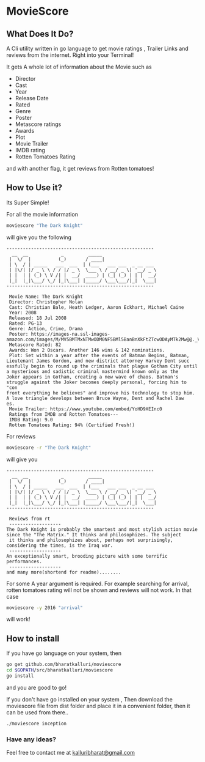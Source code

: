 # MovieScore

## What Does It Do?

A Cli utility written in go language to get movie ratings , Trailer Links and reviews from the internet. Right into your Terminal!

It gets A whole lot of information about the Movie such as
- Director
- Cast
- Year
- Release Date
- Rated
- Genre
- Poster
- Metascore ratings
- Awards
- Plot
- Movie Trailer
- IMDB rating
- Rotten Tomatoes Rating

and with another flag, it get reviews from Rotten tomatoes!

## How to Use it?

Its Super Simple!

For all the movie information
```bash
moviescore "The Dark Knight"
```
will give you the following
```
------------------------------------------------------
  __  __            _         _____                    
 |  \/  |          (_)       / ____|                   
 | \  / | _____   ___  ___  | (___   ___ ___  _ __ ___ 
 | |\/| |/ _ \ \ / / |/ _ \  \___ \ / __/ _ \| '__/ _ \
 | |  | | (_) \ V /| |  __/  ____) | (_| (_) | | |  __/
 |_|  |_|\___/ \_/ |_|\___| |_____/ \___\___/|_|  \___|
------------------------------------------------------

 Movie Name: The Dark Knight
 Director: Christopher Nolan
 Cast: Christian Bale, Heath Ledger, Aaron Eckhart, Michael Caine
 Year: 2008
 Released: 18 Jul 2008
 Rated: PG-13
 Genre: Action, Crime, Drama
 Poster: https://images-na.ssl-images-amazon.com/images/M/MV5BMTMxNTMwODM0NF5BMl5BanBnXkFtZTcwODAyMTk2Mw@@._V1_SX300.jpg
 Metascore Rated: 82
 Awards: Won 2 Oscars. Another 146 wins & 142 nominations.
 Plot: Set within a year after the events of Batman Begins, Batman, Lieutenant James Gordon, and new district attorney Harvey Dent succ
essfully begin to round up the criminals that plague Gotham City until a mysterious and sadistic criminal mastermind known only as the 
Joker appears in Gotham, creating a new wave of chaos. Batman's struggle against the Joker becomes deeply personal, forcing him to "con
front everything he believes" and improve his technology to stop him. A love triangle develops between Bruce Wayne, Dent and Rachel Daw
es.
 Movie Trailer: https://www.youtube.com/embed/YoHD9XEInc0
 Ratings from IMDB and Rotten Tomatoes---
 IMDB Rating: 9.0
 Rotten Tomatoes Rating: 94% (Certified Fresh!)

```

For reviews
```bash
moviescore -r "The Dark Knight"
```
will give you
```
------------------------------------------------------
  __  __            _         _____                    
 |  \/  |          (_)       / ____|                   
 | \  / | _____   ___  ___  | (___   ___ ___  _ __ ___ 
 | |\/| |/ _ \ \ / / |/ _ \  \___ \ / __/ _ \| '__/ _ \
 | |  | | (_) \ V /| |  __/  ____) | (_| (_) | | |  __/
 |_|  |_|\___/ \_/ |_|\___| |_____/ \___\___/|_|  \___|
------------------------------------------------------

 Reviews from rt 
 ------------------- 
The Dark Knight is probably the smartest and most stylish action movie since the "The Matrix." It thinks and philosophizes. The subject
 it thinks and philosophizes about, perhaps not surprisingly, considering the times, is the Iraq war.
 ------------------- 
An exceptionally smart, brooding picture with some terrific performances.
 ------------------- 
and many more(shortend for readme)........
```
For some A year argument is required. For example searching for arrival, rotten tomatoes rating will not be shown and reviews will not work. In that case
```bash
moviescore -y 2016 "arrival"
```
will work!

## How to install

If you have go language on your system, then
```bash
go get github.com/bharatkalluri/moviescore
cd $GOPATH/src/bharatkalluri/moviescore
go install
```
and you are good to go!

If you don't have go installed on your system , Then download the moviescore file from dist folder and place it in a convenient folder, then it can be used from there..
```bash
./moviescore inception
```

### Have any ideas?
Feel free to contact me at kalluribharat@gmail.com

